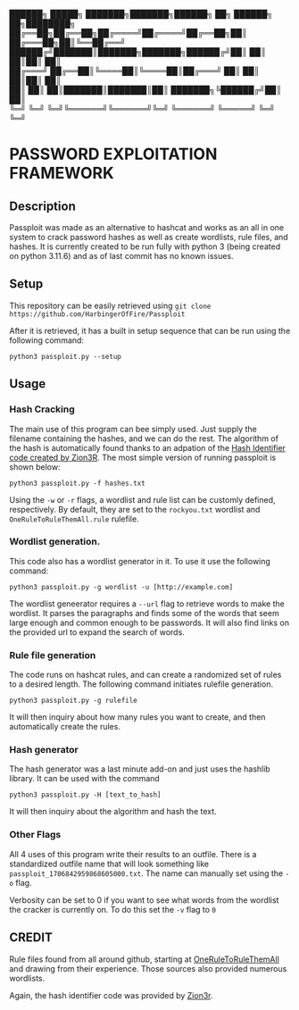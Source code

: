 ██████╗  █████╗ ███████╗███████╗██████╗ ██╗      ██████╗ ██╗████████╗
██╔══██╗██╔══██╗██╔════╝██╔════╝██╔══██╗██║     ██╔═══██╗██║╚══██╔══╝
██████╔╝███████║███████╗███████╗██████╔╝██║     ██║   ██║██║   ██║   
██╔═══╝ ██╔══██║╚════██║╚════██║██╔═══╝ ██║     ██║   ██║██║   ██║   
██║     ██║  ██║███████║███████║██║     ███████╗╚██████╔╝██║   ██║   
╚═╝     ╚═╝  ╚═╝╚══════╝╚══════╝╚═╝     ╚══════╝ ╚═════╝ ╚═╝   ╚═╝   

# PASSWORD EXPLOITATION FRAMEWORK
## Description
Passploit was made as an alternative to hashcat and works as an all in one system to crack password hashes as well as create wordlists, rule files, and hashes. It is currently created to be run fully with python 3 (being created on python 3.11.6) and as of last commit has no known issues. 

## Setup
This repository can be easily retrieved using 
`git clone https://github.com/HarbingerOfFire/Passploit`

After it is retrieved, it has a built in setup sequence that can be run using the following command:

`python3 passploit.py --setup`

## Usage
### Hash Cracking
The main use of this program can bee simply used. Just supply the filename containing the hashes, and we can do the rest. 
The algorithm of the hash is automatically found thanks to an adpation of the [Hash Identifier code created by Zion3R](https://github.com/blackploit/hash-identifier).
The most simple version of running passploit is shown below:

`python3 passploit.py -f hashes.txt`

Using the `-w` or `-r` flags, a wordlist and rule list can be customly defined, respectively. By default, they are set to the `rockyou.txt` wordlist and `OneRuleToRuleThemAll.rule` rulefile. 

### Wordlist generation.
This code also has a wordlist generator in it. To use it use the following command:

`python3 passploit.py -g wordlist -u [http://example.com]`

The wordlist geneerator requires a `--url` flag to retrieve words to make the wordlist. It parses the paragraphs and finds some of the words that seem large enough and common enough to be passwords. It will also find links on the provided url to expand the search of words.

### Rule file generation
The code runs on hashcat rules, and can create a randomized set of rules to a desired length. The following command initiates rulefile generation.

`python3 passploit.py -g rulefile`

It will then inquiry about how many rules you want to create, and then automatically create the rules.

### Hash generator
The hash generator was a last minute add-on and just uses the hashlib library. It can be used with the command

`python3 passploit.py -H [text_to_hash]`

It will then inquiry about the algorithm and hash the text.

### Other Flags
All 4 uses of this program write their results to an outfile. There is a standardized outfile name that will look something like `passploit_1706842959868605000.txt`. The name can manually set using the `-o` flag.

Verbosity can be set to 0 if you want to see what words from the wordlist the cracker is currently on. To do this set the `-v` flag to `0`

## CREDIT
Rule files found from all around github, starting at [OneRuleToRuleThemAll](https://github.com/stealthsploit/Optimised-hashcat-Rule) and drawing from their experience. Those sources also provided numerous wordlists.

Again, the hash identifier code was provided by [Zion3r](https://github.com/blackploit/hash-identifier).